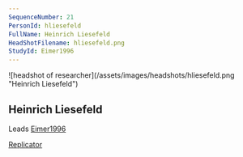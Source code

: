 ```yaml
---
SequenceNumber: 21
PersonId: hliesefeld
FullName: Heinrich Liesefeld
HeadShotFilename: hliesefeld.png
StudyId: Eimer1996
---
```

<a name="hliesefeld">
![headshot of researcher](/assets/images/headshots/hliesefeld.png "Heinrich Liesefeld")

## Heinrich Liesefeld



Leads [Eimer1996](/replications/#Eimer1996)



[Replicator]("replicator")